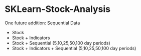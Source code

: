 # SKLearn-Stock-Analysis
 
One future addition: Sequential Data
- Stock
- Stock + Indicators
- Stock + Sequential (5,10,25,50,100 day periods)
- Stock + Indicators + Sequential (5,10,25,50,100 day periods)